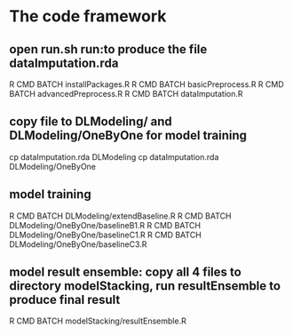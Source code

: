 The code framework
=================================

open run.sh run:to produce the file dataImputation.rda
------------------------------------
R CMD BATCH installPackages.R
R CMD BATCH basicPreprocess.R
R CMD BATCH advancedPreprocess.R
R CMD BATCH dataImputation.R

copy file to DLModeling/ and DLModeling/OneByOne for model training
--------------------------------------------------------------------------
cp dataImputation.rda DLModeling
cp dataImputation.rda DLModeling/OneByOne

model training
--------------------------------
R CMD BATCH DLModeling/extendBaseline.R
R CMD BATCH DLModeling/OneByOne/baselineB1.R
R CMD BATCH DLModeling/OneByOne/baselineC1.R
R CMD BATCH DLModeling/OneByOne/baselineC3.R

model result ensemble: copy all 4 files to directory modelStacking, run resultEnsemble to produce final result
-------------------------------------
R CMD BATCH modelStacking/resultEnsemble.R



